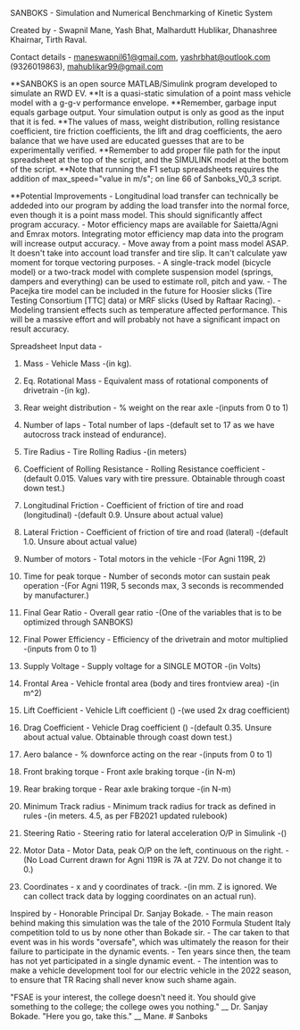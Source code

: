 SANBOKS - Simulation and Numerical Benchmarking of Kinetic System

Created by - Swapnil Mane, Yash Bhat, Malhardutt Hublikar, Dhanashree Khairnar, Tirth Raval.

Contact details - maneswapnil61@gmail.com, yashrbhat@outlook.com (9326019863), mahublikar99@gmail.com


**SANBOKS is an open source MATLAB/Simulink program developed to simulate an RWD EV. 
**It is a quasi-static simulation of a point mass vehicle model with a g-g-v performance envelope.
**Remember, garbage input equals garbage output. Your simulation output is only as good as the input that it is fed. 
**The values of mass, weight distribution, rolling resistance coefficient, tire friction coefficients, the lift and drag coefficients, the aero balance that we have used are educated guesses that are to be experimentally verified.
**Remember to add proper file path for the input spreadsheet at the top of the script, and the SIMULINK model at the bottom of the script.
**Note that running the F1 setup spreadsheets requires the addition of max_speed="value in m/s"; on line 66 of Sanboks_V0_3 script. 	


**Potential Improvements  - Longitudinal load transfer can technically be addeded into our program by adding the load transfer into the normal force, even though it is a point mass model. This should significantly affect program accuracy.
			  - Motor efficiency maps are available for Saietta/Agni and Emrax motors. Integrating motor efficiency map data into the program will increase output accuracy.
			  - Move away from a point mass model ASAP. It doesn't take into account load transfer and tire slip. It can't calculate yaw moment for torque vectoring purposes.
			  - A single-track model (bicycle model) or a two-track model with complete suspension model (springs, dampers and everything) can be used to estimate roll, pitch and yaw.
 			  - The Pacejka tire model can be included in the future for Hoosier slicks (Tire Testing Consortium [TTC] data) or MRF slicks (Used by Raftaar Racing).
			  - Modeling transient effects such as temperature affected performance. This will be a massive effort and will probably not have a significant impact on result accuracy.


Spreadsheet Input data -

1. Mass 				- Vehicle Mass 							-(in kg).
2. Eq. Rotational Mass 			- Equivalent mass of rotational components of drivetrain 	-(in kg).
3. Rear weight distribution 		- % weight on the rear axle 					-(inputs from 0 to 1)
4. Number of laps			- Total number of laps 						-(default set to 17 as we have autocross track instead of endurance).

5. Tire Radius 				- Tire Rolling Radius						-(in meters)
6. Coefficient of Rolling Resistance 	- Rolling Resistance coefficient   				-(default 0.015. Values vary with tire pressure. Obtainable through coast down test.)
7. Longitudinal Friction 		- Coefficient of friction of tire and road (longitudinal) 	-(default 0.9. Unsure about actual value)
8. Lateral Friction 			- Coefficient of friction of tire and road (lateral) 		-(default 1.0. Unsure about actual value)

9. Number of motors			- Total motors in the vehicle 					-(For Agni 119R, 2)
10. Time for peak torque 		- Number of seconds motor can sustain peak operation 		-(For Agni 119R, 5 seconds max, 3 seconds is recommended by manufacturer.)
11. Final Gear Ratio 			- Overall gear ratio 						-(One of the variables that is to be optimized through SANBOKS)
12. Final Power Efficiency 		- Efficiency of the drivetrain and motor multiplied		-(inputs from 0 to 1)
13. Supply Voltage 			- Supply voltage for a SINGLE MOTOR 				-(in Volts)

14. Frontal Area 			- Vehicle frontal area (body and tires frontview area) 		-(in m^2)
15. Lift Coefficient 			- Vehicle Lift coefficient ()					-(we used 2x drag coefficient)
16. Drag Coefficient			- Vehicle Drag coefficient ()					-(default 0.35. Unsure about actual value. Obtainable through coast down test.)
17. Aero balance 			- % downforce acting on the rear 				-(inputs from 0 to 1)

18. Front braking torque 		- Front axle braking torque 					-(in N-m)
19. Rear braking torque 		- Rear axle braking torque 					-(in N-m)

20. Minimum Track radius 		- Minimum track radius for track as defined in rules 		-(in meters. 4.5, as per FB2021 updated rulebook)
21. Steering Ratio 			- Steering ratio for lateral acceleration O/P in Simulink 	-()

22. Motor Data 				- Motor Data, peak O/P on the left, continuous on the right. 	-(No Load Current drawn for Agni 119R is 7A at 72V. Do not change it to 0.)	
23. Coordinates 			- x and y coordinates of track. 				-(in mm. Z is ignored. We can collect track data by logging coordinates on an actual run).



Inspired by - Honorable Principal Dr. Sanjay Bokade.
		- The main reason behind making this simulation was the tale of the 2010 Formula Student Italy competition told to us by none other than Bokade sir.
		- The car taken to that event was in his words "oversafe", which was ultimately the reason for their failure to participate in the dynamic events.
		- Ten years since then, the team has not yet participated in a single dynamic event.
		- The intention was to make a vehicle development tool for our electric vehicle in the 2022 season, to ensure that TR Racing shall never know such shame again.






















"FSAE is your interest, the college doesn't need it. You should give something to the college; the college owes you nothing." __ Dr. Sanjay Bokade.
"Here you go, take this." __ Mane.			# Sanboks
